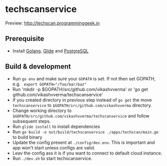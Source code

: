 # techscanservice
Preview: http://techscan.programminggeek.in

## Prerequisite
- Install [Golang](https://golang.org/), [Glide](https://github.com/Masterminds/glide) and [PostgreSQL](https://www.postgresql.org/)

## Build & development
- Run `go env` and make sure your `GOPATH` is set. If not then set GOPATH, e.g. ` export GOPATH="/foo/bar/baz"`
- Run 'mkdir -p $GOPATH/src/github.com/vikashvverma' or 'go get github.com/vikashvverma/techscanservice'
- If you created directory in previous step instead of `go get` the move `techscanservice` to `$GOPATH/src/github.com/vikashvverma` directory.
- Change working directory to `$GOPATH/src/github.com/vikashvverma/techscanservice` and follow subsequent steps.
- Run `glide install` to install dependencies
- Run `go build -o out/build/techscanservice ./apps/techscan/main.go` to build binary
- Update the config present at `./config/dev.env`. This is important and app won't start unless configs are valid.
- Leav the config ass it is if you want to connect to default cloud instance.
- Run `./dev.sh` to start techscanservice.

